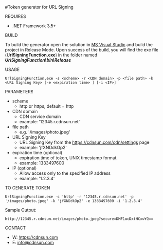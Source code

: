 #Token generator for URL Signing

REQUIRES
 * .NET Framework 3.5+

BUILD

  To build the generator open the solution in [MS Visual Studio][msvs] and build the project in Release Mode. Upon success of the build, you will find the exe file (**UrlSigningFunction.exe**) in the folder named ***UrlSigningFunction\bin\Release***

USAGE
```
UrlSigningFunction.exe -s <scheme> -r <CDN domain> -p <file path> -k <URL Signing Key> [-e <expiration time> ] [-i <IP>]
```

PARAMETERS

* scheme  
  * http or https, default = http
* CDN domain
  * CDN service domain
  * example: '12345.r.cdnsun.net'
* file path
  * e.g. '/images/photo.jpeg'
* URL Signing Key
  * URL Signing Key from the https://cdnsun.com/cdn/settings page
  * example: 'jfXNDdkOp2'
* expiration time (optional)
  * expiration time of token, UNIX timestamp format.
  * example: 1333497600
* IP (optional)
  * Allow access only to the specified IP address
  * example: '1.2.3.4'


TO GENERATE TOKEN
```
UrlSigningFunction.exe -s 'http' -r '12345.r.cdnsun.net' -p '/images/photo.jpeg' -k 'jfXNDdkOp2' -e 1333497600 -i '1.2.3.4'
```
Sample Output:
```
http://12345.r.cdnsun.net/images/photo.jpeg?secure=DMF1ucDxtHCxwYQ==
```
[msvs]:https://www.visualstudio.com/en-us/products/visual-studio-community-vs.aspx
  
CONTACT

* W: https://cdnsun.com
* E: info@cdnsun.com
